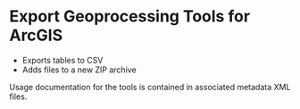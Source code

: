 Export Geoprocessing Tools for ArcGIS
=====================================

* Exports tables to CSV
* Adds files to a new ZIP archive

Usage documentation for the tools is contained in associated metadata XML files.